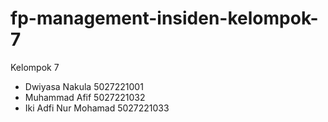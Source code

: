 # fp-management-insiden-kelompok-7

Kelompok 7	
- Dwiyasa Nakula 5027221001
- Muhammad Afif 5027221032
- Iki Adfi Nur Mohamad 5027221033
